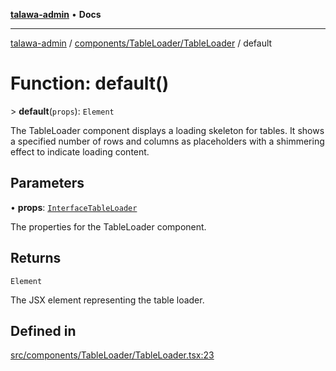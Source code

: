 [**talawa-admin**](../../../../README.md) • **Docs**

***

[talawa-admin](../../../../modules.md) / [components/TableLoader/TableLoader](../README.md) / default

# Function: default()

\> **default**(`props`): `Element`

The TableLoader component displays a loading skeleton for tables.
It shows a specified number of rows and columns as placeholders
with a shimmering effect to indicate loading content.

## Parameters

• **props**: [`InterfaceTableLoader`](../interfaces/InterfaceTableLoader.md)

The properties for the TableLoader component.

## Returns

`Element`

The JSX element representing the table loader.

## Defined in

[src/components/TableLoader/TableLoader.tsx:23](https://github.com/PalisadoesFoundation/talawa-admin/blob/c49a58cefb47697eb25ed53aa1ef6d685c772d3e/src/components/TableLoader/TableLoader.tsx#L23)

